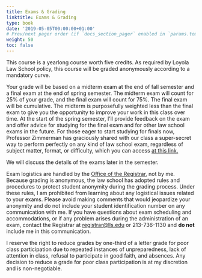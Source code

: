 ```yaml
---
title: Exams & Grading
linktitle: Exams & Grading
type: book
date: '2019-05-05T00:00:00+01:00'
# Prev/next pager order (if `docs_section_pager` enabled in `params.toml`)
weight: 50
toc: false
---
```



This course is a yearlong course worth five credits. As required by Loyola Law School policy, this course will be graded anonymously according to a mandatory curve.

Your grade will be based on a midterm exam at the end of fall semester and a final exam at the end of spring semester. The midterm exam will count for 25% of your grade, and the final exam will count for 75%. The final exam will be cumulative. The midterm is purposefully weighted less than the final exam to give you the opportunity to improve your work in this class over time. At the start of the spring semester, I’ll provide feedback on the exam and offer advice for studying for the final exam and for other law school exams in the future. For those eager to start studying for finals now, Professor Zimmerman has graciously shared with our class a super-secret way to perform perfectly on any kind of law school exam, regardless of subject matter, format, or difficulty, which you can access [at this link.](https://www.youtube.com/watch?v=eBGIQ7ZuuiU)

We will discuss the details of the exams later in the semester. 

Exam logistics are handled by the [Office of the Registrar](https://www.lls.edu/academics/officeoftheregistrar/), not by me. Because grading is anonymous, the law school has adopted rules and procedures to protect student anonymity during the grading process. Under these rules, I am prohibited from learning about any logistical issues related to your exams. Please avoid making comments that would jeopardize your anonymity and do not include your student identification number on any communication with me. If you have questions about exam scheduling and accommodations, or if any problem arises during the administration of an exam, contact the Registrar at [registrar@lls.edu](mailto:registrar@lls.edu) or 213-736-1130 and **do not** include me in this communication.

I reserve the right to reduce grades by one-third of a letter grade for poor class participation due to repeated instances of unpreparedness, lack of attention in class, refusal to participate in good faith, and absences. Any decision to reduce a grade for poor class participation is at my discretion and is non-negotiable.